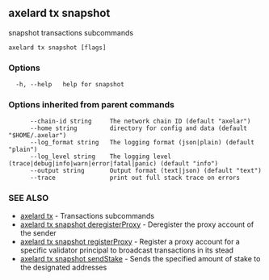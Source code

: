 ## axelard tx snapshot

snapshot transactions subcommands

```
axelard tx snapshot [flags]
```

### Options

```
  -h, --help   help for snapshot
```

### Options inherited from parent commands

```
      --chain-id string     The network chain ID (default "axelar")
      --home string         directory for config and data (default "$HOME/.axelar")
      --log_format string   The logging format (json|plain) (default "plain")
      --log_level string    The logging level (trace|debug|info|warn|error|fatal|panic) (default "info")
      --output string       Output format (text|json) (default "text")
      --trace               print out full stack trace on errors
```

### SEE ALSO

- [axelard tx](axelard_tx.md)	 - Transactions subcommands
- [axelard tx snapshot deregisterProxy](axelard_tx_snapshot_deregisterProxy.md)	 - Deregister the proxy account of the sender
- [axelard tx snapshot registerProxy](axelard_tx_snapshot_registerProxy.md)	 - Register a proxy account for a specific validator principal to broadcast transactions in its stead
- [axelard tx snapshot sendStake](axelard_tx_snapshot_sendStake.md)	 - Sends the specified amount of stake to the designated addresses
